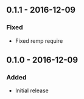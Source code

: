 ## 0.1.1 - 2016-12-09

### Fixed

- Fixed remp require

## 0.1.0 - 2016-12-09

### Added

- Initial release
